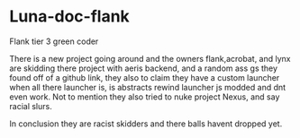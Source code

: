 # Luna-doc-flank
Flank tier 3 green coder 

There is a new project going around and the owners flank,acrobat, and lynx are skidding there project with aeris backend, and a random ass gs they found off of a github link, they also to claim they have a custom launcher when all there launcher is, is abstracts rewind launcher js modded and dnt even work. Not to mention they also tried to nuke project Nexus, and say racial slurs. 

In conclusion they are racist skidders and there balls havent dropped yet.
